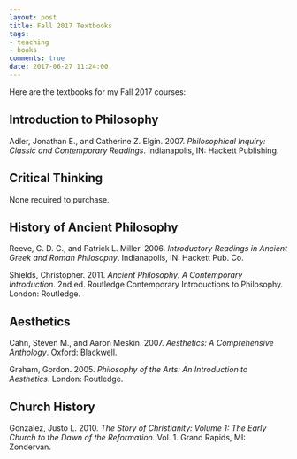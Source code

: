 ```yaml
---
layout: post
title: Fall 2017 Textbooks
tags:
- teaching
- books
comments: true
date: 2017-06-27 11:24:00
---
```


Here are the textbooks for my Fall 2017 courses:

## Introduction to Philosophy ##

<!-- [@adler2007philosophical] -->

<p>Adler, Jonathan E., and Catherine Z. Elgin. 2007. <em>Philosophical Inquiry: Classic and Contemporary Readings</em>. Indianapolis, IN: Hackett Publishing.</p>

## Critical Thinking ##

None required to purchase.

## History of Ancient Philosophy ##

<!-- [@Reeve:2006aa] -->

<p>Reeve, C. D. C., and Patrick L. Miller. 2006. <em>Introductory Readings in Ancient Greek and Roman Philosophy</em>. Indianapolis, IN: Hackett Pub. Co.</p>
<!-- [@Shields:2011aa] -->

<p>Shields, Christopher. 2011. <em>Ancient Philosophy: A Contemporary Introduction</em>. 2nd ed. Routledge Contemporary Introductions to Philosophy. London: Routledge.</p>

## Aesthetics ##

<!-- [@cahn2007aesthetics] -->

<p>Cahn, Steven M., and Aaron Meskin. 2007. <em>Aesthetics: A Comprehensive Anthology</em>. Oxford: Blackwell.</p>
<!-- [@graham2005philosophy] -->

<p>Graham, Gordon. 2005. <em>Philosophy of the Arts: An Introduction to Aesthetics</em>. London: Routledge.</p>

## Church History ##

<!-- [@gonzalez2010story] -->

<p>Gonzalez, Justo L. 2010. <em>The Story of Christianity: Volume 1: The Early Church to the Dawn of the Reformation</em>. Vol. 1. Grand Rapids, MI: Zondervan.</p>



